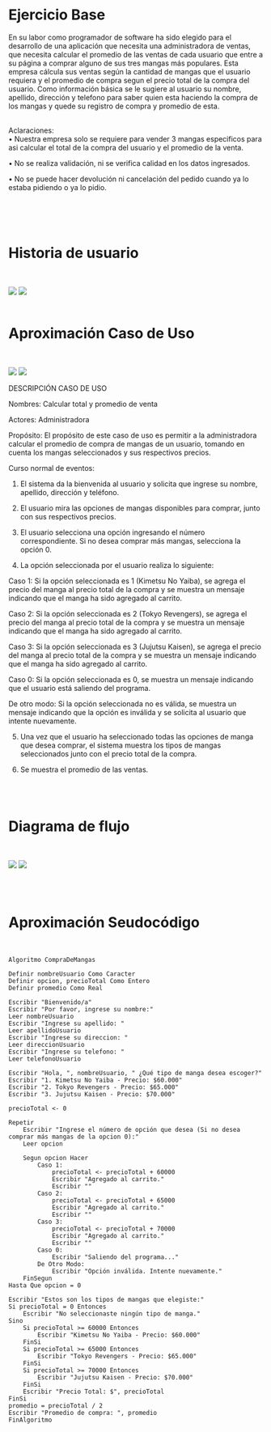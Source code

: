# Ejercicio Base

En su labor como programador de software ha sido elegido para el desarrollo de una aplicación que 
necesita una administradora de ventas, que necesita calcular el promedio de las ventas de cada usuario que entre a su página a comprar alguno de sus tres mangas más populares. Esta empresa 
cálcula sus ventas según la cantidad de mangas que el usuario requiera y el promedio de compra segun el precio total de la compra del usuario. Como información básica se le sugiere al usuario su nombre, apellido, dirección y telefono para saber quien esta haciendo la compra de los mangas y quede su registro de compra y promedio de esta.

<br>
Aclaraciones: 
<br>
• Nuestra empresa solo se requiere para vender 3 mangas especificos para asi calcular el total de la compra del usuario y el promedio de la venta.

• No se realiza validación, ni se verifica calidad en los datos ingresados.

• No se puede hacer devolución ni cancelación del pedido cuando ya lo estaba pidiendo o ya lo pidio.

<br>
<br>
<br>

# Historia de usuario
<br>

![](img/hu1.png) ![](width='100px')
<br>
<br>

# Aproximación Caso de Uso
<br>

![](img/casouso.png) ![](width='100px')

DESCRIPCIÓN CASO DE USO 

Nombres: Calcular total y promedio de venta

Actores: Administradora

Propósito:
El propósito de este caso de uso es permitir a la administradora calcular el promedio de compra de mangas de un usuario, tomando en cuenta los mangas seleccionados y sus respectivos precios.

Curso normal de eventos:

1. El sistema da la bienvenida al usuario y solicita que ingrese su nombre, apellido, dirección y teléfono.

2. El usuario mira las opciones de mangas disponibles para comprar, junto con sus respectivos precios.

3. El usuario selecciona una opción ingresando el número correspondiente. Si no desea comprar más mangas, selecciona la opción 0.

4. La opción seleccionada por el usuario realiza lo siguiente:

Caso 1: Si la opción seleccionada es 1 (Kimetsu No Yaiba), se agrega el precio del manga al precio total de la compra y se muestra un mensaje indicando que el manga ha sido agregado al carrito.

Caso 2: Si la opción seleccionada es 2 (Tokyo Revengers), se agrega el precio del manga al precio total de la compra y se muestra un mensaje indicando que el manga ha sido agregado al carrito.

Caso 3: Si la opción seleccionada es 3 (Jujutsu Kaisen), se agrega el precio del manga al precio total de la compra y se muestra un mensaje indicando que el manga ha sido agregado al carrito.

Caso 0: Si la opción seleccionada es 0, se muestra un mensaje indicando que el usuario está saliendo del programa.

De otro modo: Si la opción seleccionada no es válida, se muestra un mensaje indicando que la opción es inválida y se solicita al usuario que intente nuevamente.

5. Una vez que el usuario ha seleccionado todas las opciones de manga que desea comprar, el sistema muestra los tipos de mangas seleccionados junto con el precio total de la compra.

6. Se muestra el promedio de las ventas.

<br>
<br>

# Diagrama de flujo
<br>

![](img/df1.png) ![](width='80px')

<br>
<br>

# Aproximación Seudocódigo
<br>

    Algoritmo CompraDeMangas

    Definir nombreUsuario Como Caracter
    Definir opcion, precioTotal Como Entero
	Definir promedio Como Real
    
    Escribir "Bienvenido/a"
    Escribir "Por favor, ingrese su nombre:"
    Leer nombreUsuario
	Escribir "Ingrese su apellido: "
	Leer apellidoUsuario
	Escribir "Ingrese su direccion: "
	Leer direccionUsuario
	Escribir "Ingrese su telefono: "
	Leer telefonoUsuario
    
    Escribir "Hola, ", nombreUsuario, " ¿Qué tipo de manga desea escoger?"
    Escribir "1. Kimetsu No Yaiba - Precio: $60.000"
    Escribir "2. Tokyo Revengers - Precio: $65.000"
    Escribir "3. Jujutsu Kaisen - Precio: $70.000"
    
    precioTotal <- 0
    
    Repetir
        Escribir "Ingrese el número de opción que desea (Si no desea comprar más mangas de la opcion 0):"
        Leer opcion
        
        Segun opcion Hacer
            Caso 1:
                precioTotal <- precioTotal + 60000
                Escribir "Agregado al carrito."
                Escribir ""
            Caso 2:
                precioTotal <- precioTotal + 65000
                Escribir "Agregado al carrito."
                Escribir ""
            Caso 3:
                precioTotal <- precioTotal + 70000
                Escribir "Agregado al carrito."
                Escribir ""
            Caso 0:
                Escribir "Saliendo del programa..."
            De Otro Modo:
                Escribir "Opción inválida. Intente nuevamente."
        FinSegun
    Hasta Que opcion = 0
    
    Escribir "Estos son los tipos de mangas que elegiste:"
    Si precioTotal = 0 Entonces
        Escribir "No seleccionaste ningún tipo de manga."
    Sino
        Si precioTotal >= 60000 Entonces
            Escribir "Kimetsu No Yaiba - Precio: $60.000"
        FinSi
        Si precioTotal >= 65000 Entonces
            Escribir "Tokyo Revengers - Precio: $65.000"
        FinSi
        Si precioTotal >= 70000 Entonces
            Escribir "Jujutsu Kaisen - Precio: $70.000"
        FinSi
        Escribir "Precio Total: $", precioTotal
    FinSi
	promedio = precioTotal / 2 
	Escribir "Promedio de compra: ", promedio
    FinAlgoritmo